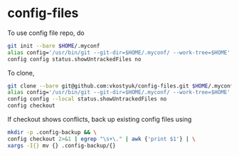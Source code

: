 # config-files

To use config file repo, do

```bash
git init --bare $HOME/.myconf
alias config='/usr/bin/git --git-dir=$HOME/.myconf/ --work-tree=$HOME'
config config status.showUntrackedFiles no
```

To clone, 

```bash
git clone --bare git@github.com:vkostyuk/config-files.git $HOME/.myconf
alias config='/usr/bin/git --git-dir=$HOME/.myconf/ --work-tree=$HOME'
config config --local status.showUntrackedFiles no
config checkout
```

If checkout shows conflicts, back up existing config files using

```bash
mkdir -p .config-backup && \
config checkout 2>&1 | egrep "\s+\." | awk {'print $1'} | \
xargs -I{} mv {} .config-backup/{}
```
